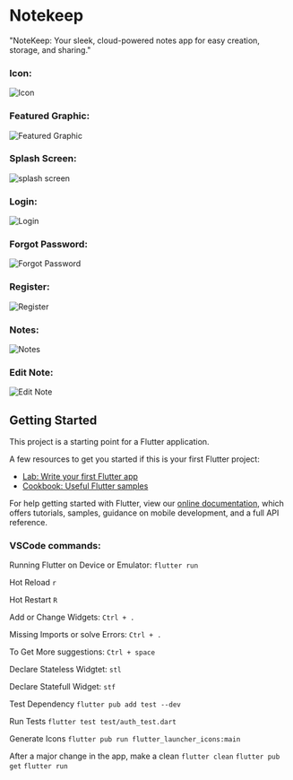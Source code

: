 # Notekeep

"NoteKeep: Your sleek, cloud-powered notes app for easy creation, storage, and sharing."


### Icon:

![Icon](https://raw.githubusercontent.com/Grois333/Notekeep/master/image-assets/icon.png)


### Featured Graphic:

![Featured Graphic](https://raw.githubusercontent.com/Grois333/Notekeep/master/image-assets/Featured%20Graphic.jpg)


### Splash Screen:

![splash screen](https://raw.githubusercontent.com/Grois333/Notekeep/master/image-assets/splash%20screen.png)


### Login:

![Login](https://raw.githubusercontent.com/Grois333/Notekeep/master/image-assets/screenshots/file1.png)


### Forgot Password:

![Forgot Password](https://raw.githubusercontent.com/Grois333/Notekeep/master/image-assets/screenshots/file2.png)


### Register:

![Register](https://raw.githubusercontent.com/Grois333/Notekeep/master/image-assets/screenshots/file3.png)


### Notes:

![Notes](https://raw.githubusercontent.com/Grois333/Notekeep/master/image-assets/screenshots/file4.png)


### Edit Note:

![Edit Note](https://raw.githubusercontent.com/Grois333/Notekeep/master/image-assets/screenshots/file5.png)



## Getting Started

This project is a starting point for a Flutter application.

A few resources to get you started if this is your first Flutter project:

- [Lab: Write your first Flutter app](https://flutter.dev/docs/get-started/codelab)
- [Cookbook: Useful Flutter samples](https://flutter.dev/docs/cookbook)

For help getting started with Flutter, view our
[online documentation](https://flutter.dev/docs), which offers tutorials,
samples, guidance on mobile development, and a full API reference.


### VSCode commands:

Running Flutter on Device or Emulator:
`flutter run`

Hot Reload
`r`

Hot Restart
`R`

Add or Change Widgets:
`Ctrl + .`

Missing Imports or solve Errors:
`Ctrl + .` 

To Get More suggestions:
`Ctrl + space` 

Declare Stateless Widgtet:
`stl`

Declare Statefull Widget:
`stf`

Test Dependency
`flutter pub add test --dev`

Run Tests
`flutter test test/auth_test.dart`

Generate Icons
`flutter pub run flutter_launcher_icons:main`

After a major change in the app, make a clean
`flutter clean`
`flutter pub get`
`flutter run`